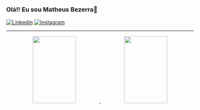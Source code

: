 ### Olá!! Eu sou Matheus Bezerra👋

[![Linkedin](https://img.shields.io/badge/LinkedIn-0077B5?style=for-the-badge&logo=linkedin&logoColor=white)](https://www.linkedin.com/in/matheus-bezerra-435a30234/)
[![Instagram](https://img.shields.io/badge/Instagram-E4405F?style=for-the-badge&logo=instagram&logoColor=white)](https://instagram.com/matheusbezerra._)

<hr>
<div align="center">
<a href="https://github.com/matheusbezerraa">
  <img width="48%" height="180em" src="https://github-readme-stats.vercel.app/api?username=matheusbezerraa&show_icons=true&theme=dark&count_private=true"/>
  <img width="48%" height="180em" src="https://github-readme-stats.vercel.app/api/top-langs/?username=matheusbezerraa&layout=compact&langs_count=7&theme=dark"/>
  
</div>
